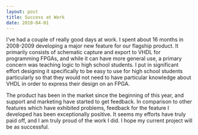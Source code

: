 ```yaml
---
layout: post
title: Success at Work
date: 2010-04-01
---
```


I've had a couple of really good days at work. I spent about 16 months in 2008-2009 developing a major new feature for our flagship product. It primarily consists of schematic capture and export to VHDL for programming FPGAs, and while it can have more general use, a primary concern was teaching logic to high school students. I put in significant effort designing it specifically to be easy to use for high school students particularly so that they would not need to have particular knowledge about VHDL in order to express their design on an FPGA.

The product has been in the market since the beginning of this year, and support and marketing have started to get feedback. In comparison to other features which have exhibited problems, feedback for the feature I developed has been exceptionally positive. It seems my efforts have truly paid off, and I am truly proud of the work I did. I hope my current project will be as successful.